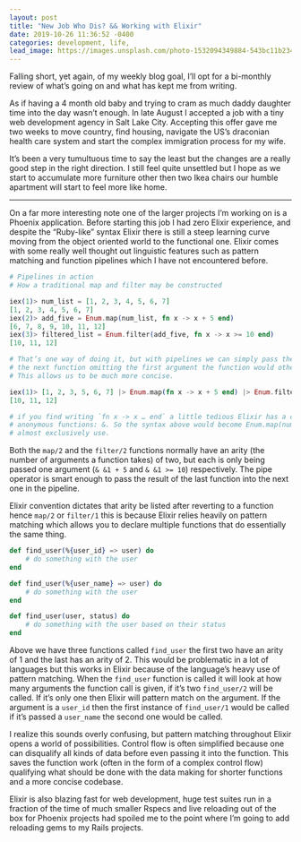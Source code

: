 ```yaml
---
layout: post
title: "New Job Who Dis? && Working with Elixir"
date: 2019-10-26 11:36:52 -0400
categories: development, life,
lead_image: https://images.unsplash.com/photo-1532094349884-543bc11b234d?ixlib=rb-1.2.1&ixid=eyJhcHBfaWQiOjEyMDd9&auto=format&fit=crop&w=1050&q=80
---
```


Falling short, yet again, of my weekly blog goal, I’ll opt for a bi-monthly review of what’s going on and what has kept me from writing.

As if having a 4 month old baby and trying to cram as much daddy daughter time into the day wasn’t enough. In late August I accepted a job with a tiny web development agency in Salt Lake City. Accepting this offer gave me two weeks to move country, find housing, navigate the US’s draconian health care system and start the complex immigration process for my wife.

It’s been a very tumultuous time to say the least but the changes are a really good step in the right direction. I still feel quite unsettled but I hope as we start to accumulate more furniture other then two Ikea chairs our humble apartment will start to feel more like home.

---

On a far more interesting note one of the larger projects I’m working on is a Phoenix application. Before starting this job I had zero Elixir experience, and despite the “Ruby-like” syntax Elixir there is still a steep learning curve moving from the object oriented world to the functional one. Elixir comes with some really well thought out linguistic features such as pattern matching and function pipelines which I have not encountered before.

```elixir
# Pipelines in action
# How a traditional map and filter may be constructed

iex(1)> num_list = [1, 2, 3, 4, 5, 6, 7]
[1, 2, 3, 4, 5, 6, 7]
iex(2)> add_five = Enum.map(num_list, fn x -> x + 5 end)
[6, 7, 8, 9, 10, 11, 12]
iex(3)> filtered_list = Enum.filter(add_five, fn x -> x >= 10 end)
[10, 11, 12]

# That’s one way of doing it, but with pipelines we can simply pass the result of the last function into
# the next function omitting the first argument the function would otherwise take.
# This allows us to be much more concise.

iex(1)> [1, 2, 3, 5, 6, 7] |> Enum.map(fn x -> x + 5 end) |> Enum.filter(fn x -> x >= 10 end)
[10, 11, 12]

# if you find writing `fn x -> x … end` a little tedious Elixir has a capture operator for creating these
# anonymous functions: &. So the syntax above would become Enum.map(num_list, & &1 + 5), which is what I
# almost exclusively use.
```

Both the `map/2` and the `filter/2` functions normally have an arity (the number of arguments a function takes) of two, but each is only being passed one argument (`& &1 + 5` and `& &1 >= 10`) respectively. The pipe operator is smart enough to pass the result of the last function into the next one in the pipeline.

Elixir convention dictates that arity be listed after reverting to a function hence `map/2` or `filter/1` this is because Elixir relies heavily on pattern matching which allows you to declare multiple functions that do essentially the same thing.

```elixir
def find_user(%{user_id} => user) do
	# do something with the user
end

def find_user(%{user_name} => user) do
	# do something with the user
end

def find_user(user, status) do
	# do something with the user based on their status
end

```

Above we have three functions called `find_user` the first two have an arity of 1 and the last has an arity of 2. This would be problematic in a lot of languages but this works in Elixir because of the language’s heavy use of pattern matching. When the `find_user` function is called it will look at how many arguments the function call is given, if it’s two `find_user/2` will be called. If it’s only one then Elixir will pattern match on the argument. If the argument is a `user_id` then the first instance of `find_user/1` would be called if it’s passed a `user_name` the second one would be called.

I realize this sounds overly confusing, but pattern matching throughout Elixir opens a world of possibilities. Control flow is often simplified because one can disqualify all kinds of data before even passing it into the function. This saves the function work (often in the form of a complex control flow) qualifying what should be done with the data making for shorter functions and a more concise codebase.

Elixir is also blazing fast for web development, huge test suites run in a fraction of the time of much smaller Rspecs and live reloading out of the box for Phoenix projects had spoiled me to the point where I’m going to add reloading gems to my Rails projects.

